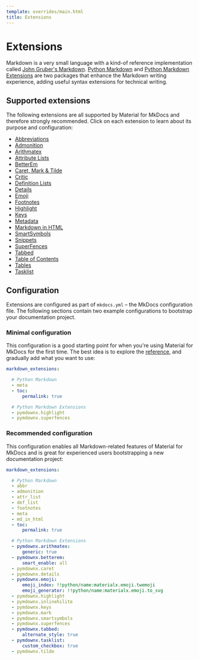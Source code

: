 ```yaml
---
template: overrides/main.html
title: Extensions
---
```


# Extensions

Markdown is a very small language with a kind-of reference implementation called
[John Gruber's Markdown]. [Python Markdown] and [Python Markdown Extensions]
are two packages that enhance the Markdown writing experience, adding useful
syntax extensions for technical writing.

  [John Gruber's Markdown]: https://daringfireball.net/projects/markdown/
  [Python Markdown]: python-markdown.md
  [Python Markdown Extensions]: python-markdown-extensions.md

## Supported extensions

The following extensions are all supported by Material for MkDocs and therefore 
strongly recommended. Click on each extension to learn about its purpose and
configuration:

<div class="mdx-columns" markdown>

- [Abbreviations]
- [Admonition]
- [Arithmatex]
- [Attribute Lists]
- [BetterEm]
- [Caret, Mark & Tilde]
- [Critic]
- [Definition Lists]
- [Details]
- [Emoji]
- [Footnotes]
- [Highlight]
- [Keys]
- [Metadata]
- [Markdown in HTML]
- [SmartSymbols]
- [Snippets]
- [SuperFences]
- [Tabbed]
- [Table of Contents]
- [Tables]
- [Tasklist]

</div>

  [Abbreviations]: python-markdown.md#abbreviations
  [Admonition]: python-markdown.md#admonition
  [Arithmatex]: python-markdown-extensions.md#arithmatex
  [Attribute Lists]: python-markdown.md#attribute-lists
  [BetterEm]: python-markdown-extensions.md#betterem
  [Caret, Mark & Tilde]: python-markdown-extensions.md#caret-mark-tilde
  [Critic]: python-markdown-extensions.md#critic
  [Definition Lists]: python-markdown.md#definition-lists
  [Details]: python-markdown-extensions.md#details
  [Emoji]: python-markdown-extensions.md#emoji
  [Footnotes]: python-markdown.md#footnotes
  [Highlight]: python-markdown-extensions.md#highlight
  [Keys]: python-markdown-extensions.md#keys
  [Metadata]: python-markdown.md#metadata
  [Markdown in HTML]: python-markdown.md#markdown-in-html
  [SmartSymbols]: python-markdown-extensions.md#smartsymbols
  [Snippets]: python-markdown-extensions.md#snippets
  [SuperFences]: python-markdown-extensions.md#superfences
  [Tabbed]: python-markdown-extensions.md#tabbed
  [Table of Contents]: python-markdown.md#table-of-contents
  [Tables]: python-markdown.md#tables
  [Tasklist]: python-markdown-extensions.md#tasklist

## Configuration

Extensions are configured as part of `mkdocs.yml` – the MkDocs configuration
file. The following sections contain two example configurations to bootstrap
your documentation project.

  [overview]: #advanced-configuration

### Minimal configuration

This configuration is a good starting point for when you're using Material for 
MkDocs for the first time. The best idea is to explore the [reference], and 
gradually add what you want to use:

``` yaml
markdown_extensions:

  # Python Markdown
  - meta
  - toc:
      permalink: true

  # Python Markdown Extensions
  - pymdownx.highlight
  - pymdownx.superfences
```

  [reference]: ../../reference/tooltips.md

### Recommended configuration

This configuration enables all Markdown-related features of Material for MkDocs
and is great for experienced users bootstrapping a new documentation project:

``` yaml
markdown_extensions:

  # Python Markdown
  - abbr
  - admonition
  - attr_list
  - def_list
  - footnotes
  - meta
  - md_in_html
  - toc:
      permalink: true

  # Python Markdown Extensions
  - pymdownx.arithmatex:
      generic: true
  - pymdownx.betterem:
      smart_enable: all
  - pymdownx.caret
  - pymdownx.details
  - pymdownx.emoji:
      emoji_index: !!python/name:materialx.emoji.twemoji
      emoji_generator: !!python/name:materialx.emoji.to_svg
  - pymdownx.highlight
  - pymdownx.inlinehilite
  - pymdownx.keys
  - pymdownx.mark
  - pymdownx.smartsymbols
  - pymdownx.superfences
  - pymdownx.tabbed:
      alternate_style: true
  - pymdownx.tasklist:
      custom_checkbox: true
  - pymdownx.tilde
```
